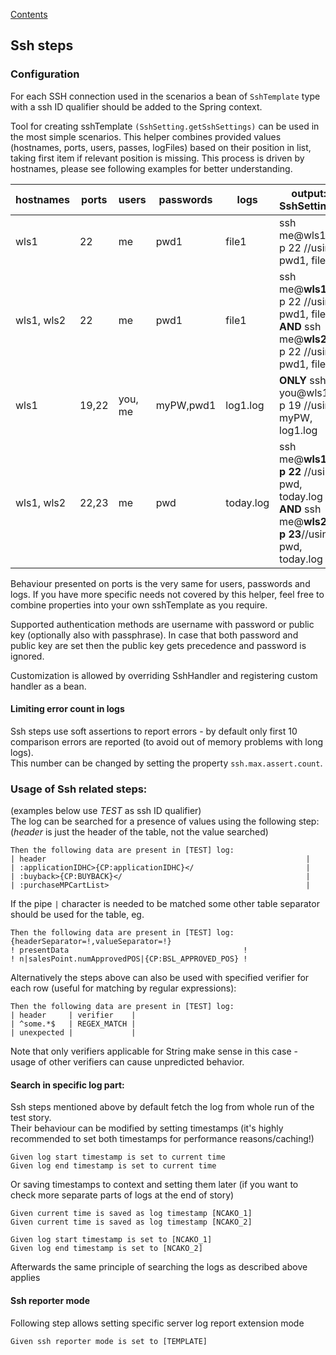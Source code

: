 [Contents](../README.md)

## Ssh steps

### Configuration

For each SSH connection used in the scenarios a bean of `SshTemplate` type with a ssh ID qualifier should be added to the Spring context.

Tool for creating sshTemplate `(SshSetting.getSshSettings)` can be used in the most simple scenarios. This helper combines provided values (hostnames, ports, users, passes, logFiles) based on their position in list, taking first item if relevant position is missing. This process is driven by hostnames, please see following examples for better understanding.

| hostnames  | ports | users   | passwords | logs      | output: SshSettings                                                                              |
|------------|-------|---------|-----------|-----------|--------------------------------------------------------------------------------------------------|
| wls1       | 22    | me      | pwd1      | file1     | ssh me@wls1 -p 22 //using pwd1, file1                                                            |
| wls1, wls2 | 22    | me      | pwd1      | file1     | ssh me@**wls1** -p 22 //using pwd1, file1 **AND** ssh me@**wls2** -p 22 //using pwd1, file1      |
| wls1       | 19,22 | you, me | myPW,pwd1 | log1.log  | **ONLY** ssh you@wls1 -p 19 //using myPW, log1.log                                               |
| wls1, wls2 | 22,23 | me      | pwd       | today.log | ssh me@**wls1 -p 22** //using pwd, today.log **AND** ssh me@**wls2 -p 23**//using pwd, today.log |

Behaviour presented on ports is the very same for users, passwords and logs.
If you have more specific needs not covered by this helper, feel free to combine properties into your own sshTemplate as you require.

Supported authentication methods are username with password or public key (optionally also with passphrase).
In case that both password and public key are set then the public key gets precedence and password is ignored.

Customization is allowed by overriding SshHandler and registering custom handler as a bean.

#### Limiting error count in logs

Ssh steps use soft assertions to report errors - by default only first 10 comparison errors are reported (to avoid out of memory problems with long logs).  
This number can be changed by setting the property `ssh.max.assert.count`.

### Usage of Ssh related steps:

(examples below use _TEST_ as ssh ID qualifier)  
The log can be searched for a presence of values using the following step: (_header_ is just the header of the table, not the value searched)
```
Then the following data are present in [TEST] log:
| header                                                          |
| :applicationIDHC>{CP:applicationIDHC}</                         |
| :buyback>{CP:BUYBACK}</                                         |
| :purchaseMPCartList>                                            |
```
If the pipe `|` character is needed to be matched some other table separator should be used for the table, eg.
```
Then the following data are present in [TEST] log:
{headerSeparator=!,valueSeparator=!}
! presentData                                       !
! n|salesPoint.numApprovedPOS|{CP:BSL_APPROVED_POS} !
```

Alternatively the steps above can also be used with specified verifier for each row (useful for matching by regular expressions):
```
Then the following data are present in [TEST] log:
| header     | verifier    |
| ^some.*$   | REGEX_MATCH |
| unexpected |             |
```
Note that only verifiers applicable for String make sense in this case - usage of other verifiers can cause unpredicted behavior.

#### Search in specific log part:
Ssh steps mentioned above by default fetch the log from whole run of the test story.  
Their behaviour can be modified by setting timestamps (it's highly recommended to set both timestamps for performance reasons/caching!)
```
Given log start timestamp is set to current time
Given log end timestamp is set to current time
```
Or saving timestamps to context and setting them later (if you want to check more separate parts of logs at the end of story)
```
Given current time is saved as log timestamp [NCAKO_1]
Given current time is saved as log timestamp [NCAKO_2]

Given log start timestamp is set to [NCAKO_1]
Given log end timestamp is set to [NCAKO_2]
```
Afterwards the same principle of searching the logs as described above applies

#### Ssh reporter mode
Following step allows setting specific server log report extension mode
```
Given ssh reporter mode is set to [TEMPLATE]
```

